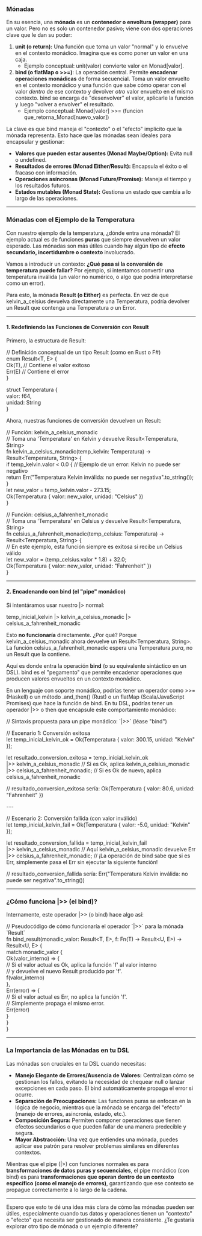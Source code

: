 ### **Mónadas**

En su esencia, una **mónada** es un **contenedor o envoltura (wrapper)** para un valor. Pero no es solo un contenedor pasivo; viene con dos operaciones clave que le dan su poder:

1. **unit (o return):** Una función que toma un valor "normal" y lo envuelve en el contexto monádico. Imagina que es como poner un valor en una caja.  
   * Ejemplo conceptual: unit(valor) convierte valor en Monad\[valor\].  
2. **bind (o flatMap o \>\>=)**: La operación central. Permite **encadenar operaciones monádicas** de forma secuencial. Toma un valor envuelto en el contexto monádico y una función que sabe cómo operar con el valor *dentro* de ese contexto y devolver *otro* valor envuelto en el mismo contexto. bind se encarga de "desenvolver" el valor, aplicarle la función y luego "volver a envolver" el resultado.  
   * Ejemplo conceptual: Monad\[valor\] \>\>= (funcion que\_retorna\_Monad\[nuevo\_valor\])

La clave es que bind maneja el "contexto" o el "efecto" implícito que la mónada representa. Esto hace que las mónadas sean ideales para encapsular y gestionar:

* **Valores que pueden estar ausentes (Monad Maybe/Option):** Evita null o undefined.  
* **Resultados de errores (Monad Either/Result):** Encapsula el éxito o el fracaso con información.  
* **Operaciones asíncronas (Monad Future/Promise):** Maneja el tiempo y los resultados futuros.  
* **Estados mutables (Monad State):** Gestiona un estado que cambia a lo largo de las operaciones.

---

### **Mónadas con el Ejemplo de la Temperatura**

Con nuestro ejemplo de la temperatura, ¿dónde entra una mónada? El ejemplo actual es de funciones **puras** que siempre devuelven un valor esperado. Las mónadas son más útiles cuando hay algún tipo de **efecto secundario, incertidumbre o contexto** involucrado.

Vamos a introducir un contexto: **¿Qué pasa si la conversión de temperatura puede fallar?** Por ejemplo, si intentamos convertir una temperatura inválida (un valor no numérico, o algo que podría interpretarse como un error).

Para esto, la mónada **Result (o Either)** es perfecta. En vez de que kelvin\_a\_celsius devuelva directamente una Temperatura, podría devolver un Result que contenga una Temperatura *o* un Error.

---

#### **1\. Redefiniendo las Funciones de Conversión con Result**

Primero, la estructura de Result:

// Definición conceptual de un tipo Result (como en Rust o F\#)  
enum Result\<T, E\> {  
    Ok(T),    // Contiene el valor exitoso  
    Err(E)    // Contiene el error  
}

struct Temperatura {  
  valor: f64,  
  unidad: String  
}

Ahora, nuestras funciones de conversión devuelven un Result:

// Función: kelvin\_a\_celsius\_monadic  
// Toma una 'Temperatura' en Kelvin y devuelve Result\<Temperatura, String\>  
fn kelvin\_a\_celsius\_monadic(temp\_kelvin: Temperatura) \-\> Result\<Temperatura, String\> {  
  if temp\_kelvin.valor \< 0.0 { // Ejemplo de un error: Kelvin no puede ser negativo  
    return Err("Temperatura Kelvin inválida: no puede ser negativa".to\_string());  
  }  
  let new\_valor \= temp\_kelvin.valor \- 273.15;  
  Ok(Temperatura { valor: new\_valor, unidad: "Celsius" })  
}

// Función: celsius\_a\_fahrenheit\_monadic  
// Toma una 'Temperatura' en Celsius y devuelve Result\<Temperatura, String\>  
fn celsius\_a\_fahrenheit\_monadic(temp\_celsius: Temperatura) \-\> Result\<Temperatura, String\> {  
  // En este ejemplo, esta función siempre es exitosa si recibe un Celsius válido  
  let new\_valor \= (temp\_celsius.valor \* 1.8) \+ 32.0;  
  Ok(Temperatura { valor: new\_valor, unidad: "Fahrenheit" })  
}

---

#### **2\. Encadenando con bind (el "pipe" monádico)**

Si intentáramos usar nuestro |\> normal:

temp\_inicial\_kelvin |\> kelvin\_a\_celsius\_monadic |\> celsius\_a\_fahrenheit\_monadic

Esto **no funcionaría** directamente. ¿Por qué? Porque kelvin\_a\_celsius\_monadic ahora devuelve un Result\<Temperatura, String\>. La función celsius\_a\_fahrenheit\_monadic espera una Temperatura *pura*, no un Result que la contiene.

Aquí es donde entra la operación **bind** (o su equivalente sintáctico en un DSL). bind es el "pegamento" que permite encadenar operaciones que producen valores envueltos en un contexto monádico.

En un lenguaje con soporte monádico, podrías tener un operador como \>\>= (Haskell) o un método .and\_then() (Rust) o un flatMap (Scala/JavaScript Promises) que hace la función de bind. En tu DSL, podrías tener un operador |\>\> o then que encapsule este comportamiento monádico:

// Sintaxis propuesta para un pipe monádico: \`|\>\>\` (léase "bind")

// Escenario 1: Conversión exitosa  
let temp\_inicial\_kelvin\_ok \= Ok(Temperatura { valor: 300.15, unidad: "Kelvin" });

let resultado\_conversion\_exitosa \= temp\_inicial\_kelvin\_ok  
    |\>\> kelvin\_a\_celsius\_monadic       // Si es Ok, aplica kelvin\_a\_celsius\_monadic  
    |\>\> celsius\_a\_fahrenheit\_monadic;  // Si es Ok de nuevo, aplica celsius\_a\_fahrenheit\_monadic

// resultado\_conversion\_exitosa sería: Ok(Temperatura { valor: 80.6, unidad: "Fahrenheit" })

\---

// Escenario 2: Conversión fallida (con valor inválido)  
let temp\_inicial\_kelvin\_fail \= Ok(Temperatura { valor: \-5.0, unidad: "Kelvin" });

let resultado\_conversion\_fallida \= temp\_inicial\_kelvin\_fail  
    |\>\> kelvin\_a\_celsius\_monadic       // Aquí kelvin\_a\_celsius\_monadic devuelve Err  
    |\>\> celsius\_a\_fahrenheit\_monadic;  // ¡La operación de bind sabe que si es Err, simplemente pasa el Err sin ejecutar la siguiente función\!

// resultado\_conversion\_fallida sería: Err("Temperatura Kelvin inválida: no puede ser negativa".to\_string())

---

### **¿Cómo funciona |\>\> (el bind)?**

Internamente, este operador |\>\> (o bind) hace algo así:

// Pseudocódigo de cómo funcionaría el operador \`|\>\>\` para la mónada \`Result\`  
fn bind\_result(monadic\_valor: Result\<T, E\>, f: Fn(T) \-\> Result\<U, E\>) \-\> Result\<U, E\> {  
    match monadic\_valor {  
        Ok(valor\_interno) \=\> {  
            // Si el valor actual es Ok, aplica la función 'f' al valor interno  
            // y devuelve el nuevo Result producido por 'f'.  
            f(valor\_interno)  
        },  
        Err(error) \=\> {  
            // Si el valor actual es Err, no aplica la función 'f'.  
            // Simplemente propaga el mismo error.  
            Err(error)  
        }  
    }  
}

---

### **La Importancia de las Mónadas en tu DSL**

Las mónadas son cruciales en tu DSL cuando necesitas:

* **Manejo Elegante de Errores/Ausencia de Valores:** Centralizan cómo se gestionan los fallos, evitando la necesidad de chequear null o lanzar excepciones en cada paso. El bind automáticamente propaga el error si ocurre.  
* **Separación de Preocupaciones:** Las funciones puras se enfocan en la lógica de negocio, mientras que la mónada se encarga del "efecto" (manejo de errores, asincronía, estado, etc.).  
* **Composición Segura:** Permiten componer operaciones que tienen efectos secundarios o que pueden fallar de una manera predecible y segura.  
* **Mayor Abstracción:** Una vez que entiendes una mónada, puedes aplicar ese patrón para resolver problemas similares en diferentes contextos.

Mientras que el pipe (|\>) con funciones normales es para **transformaciones de datos puras y secuenciales**, el pipe monádico (con bind) es para **transformaciones que operan dentro de un contexto específico (como el manejo de errores)**, garantizando que ese contexto se propague correctamente a lo largo de la cadena.

---

Espero que esto te dé una idea más clara de cómo las mónadas pueden ser útiles, especialmente cuando tus datos y operaciones tienen un "contexto" o "efecto" que necesita ser gestionado de manera consistente. ¿Te gustaría explorar otro tipo de mónada o un ejemplo diferente?